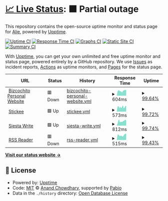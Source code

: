 # [📈 Live Status](https://uptime.siesta.cat): <!--live status--> **🟧 Partial outage**

This repository contains the open-source uptime monitor and status page for [Alie](https://uptime.siesta.cat), powered by [Upptime](https://github.com/upptime/upptime).

[![Uptime CI](https://github.com/AlieNeon/uptime/workflows/Uptime%20CI/badge.svg)](https://github.com/AlieNeon/uptime/actions?query=workflow%3A%22Uptime+CI%22)
[![Response Time CI](https://github.com/AlieNeon/uptime/workflows/Response%20Time%20CI/badge.svg)](https://github.com/AlieNeon/uptime/actions?query=workflow%3A%22Response+Time+CI%22)
[![Graphs CI](https://github.com/AlieNeon/uptime/workflows/Graphs%20CI/badge.svg)](https://github.com/AlieNeon/uptime/actions?query=workflow%3A%22Graphs+CI%22)
[![Static Site CI](https://github.com/AlieNeon/uptime/workflows/Static%20Site%20CI/badge.svg)](https://github.com/AlieNeon/uptime/actions?query=workflow%3A%22Static+Site+CI%22)
[![Summary CI](https://github.com/AlieNeon/uptime/workflows/Summary%20CI/badge.svg)](https://github.com/AlieNeon/uptime/actions?query=workflow%3A%22Summary+CI%22)

With [Upptime](https://upptime.js.org), you can get your own unlimited and free uptime monitor and status page, powered entirely by a GitHub repository. We use [Issues](https://github.com/AlieNeon/uptime/issues) as incident reports, [Actions](https://github.com/AlieNeon/uptime/actions) as uptime monitors, and [Pages](https://uptime.siesta.cat) for the status page.

<!--start: status pages-->
<!-- This summary is generated by Upptime (https://github.com/upptime/upptime) -->
<!-- Do not edit this manually, your changes will be overwritten -->
<!-- prettier-ignore -->
| URL | Status | History | Response Time | Uptime |
| --- | ------ | ------- | ------------- | ------ |
| <img alt="" src="https://icons.duckduckgo.com/ip3/bizcochito.siesta.cat.ico" height="13"> [Bizcochito Personal Website](https://bizcochito.siesta.cat) | 🟥 Down | [bizcochito-personal-website.yml](https://github.com/AlieNeon/uptime/commits/HEAD/history/bizcochito-personal-website.yml) | <details><summary><img alt="Response time graph" src="./graphs/bizcochito-personal-website/response-time-week.png" height="20"> 604ms</summary><br><a href="https://uptime.siesta.cat/history/bizcochito-personal-website"><img alt="Response time 554" src="https://img.shields.io/endpoint?url=https%3A%2F%2Fraw.githubusercontent.com%2FAlieNeon%2Fuptime%2FHEAD%2Fapi%2Fbizcochito-personal-website%2Fresponse-time.json"></a><br><a href="https://uptime.siesta.cat/history/bizcochito-personal-website"><img alt="24-hour response time 605" src="https://img.shields.io/endpoint?url=https%3A%2F%2Fraw.githubusercontent.com%2FAlieNeon%2Fuptime%2FHEAD%2Fapi%2Fbizcochito-personal-website%2Fresponse-time-day.json"></a><br><a href="https://uptime.siesta.cat/history/bizcochito-personal-website"><img alt="7-day response time 604" src="https://img.shields.io/endpoint?url=https%3A%2F%2Fraw.githubusercontent.com%2FAlieNeon%2Fuptime%2FHEAD%2Fapi%2Fbizcochito-personal-website%2Fresponse-time-week.json"></a><br><a href="https://uptime.siesta.cat/history/bizcochito-personal-website"><img alt="30-day response time 575" src="https://img.shields.io/endpoint?url=https%3A%2F%2Fraw.githubusercontent.com%2FAlieNeon%2Fuptime%2FHEAD%2Fapi%2Fbizcochito-personal-website%2Fresponse-time-month.json"></a><br><a href="https://uptime.siesta.cat/history/bizcochito-personal-website"><img alt="1-year response time 554" src="https://img.shields.io/endpoint?url=https%3A%2F%2Fraw.githubusercontent.com%2FAlieNeon%2Fuptime%2FHEAD%2Fapi%2Fbizcochito-personal-website%2Fresponse-time-year.json"></a></details> | <details><summary><a href="https://uptime.siesta.cat/history/bizcochito-personal-website">99.64%</a></summary><a href="https://uptime.siesta.cat/history/bizcochito-personal-website"><img alt="All-time uptime 99.93%" src="https://img.shields.io/endpoint?url=https%3A%2F%2Fraw.githubusercontent.com%2FAlieNeon%2Fuptime%2FHEAD%2Fapi%2Fbizcochito-personal-website%2Fuptime.json"></a><br><a href="https://uptime.siesta.cat/history/bizcochito-personal-website"><img alt="24-hour uptime 98.19%" src="https://img.shields.io/endpoint?url=https%3A%2F%2Fraw.githubusercontent.com%2FAlieNeon%2Fuptime%2FHEAD%2Fapi%2Fbizcochito-personal-website%2Fuptime-day.json"></a><br><a href="https://uptime.siesta.cat/history/bizcochito-personal-website"><img alt="7-day uptime 99.64%" src="https://img.shields.io/endpoint?url=https%3A%2F%2Fraw.githubusercontent.com%2FAlieNeon%2Fuptime%2FHEAD%2Fapi%2Fbizcochito-personal-website%2Fuptime-week.json"></a><br><a href="https://uptime.siesta.cat/history/bizcochito-personal-website"><img alt="30-day uptime 99.92%" src="https://img.shields.io/endpoint?url=https%3A%2F%2Fraw.githubusercontent.com%2FAlieNeon%2Fuptime%2FHEAD%2Fapi%2Fbizcochito-personal-website%2Fuptime-month.json"></a><br><a href="https://uptime.siesta.cat/history/bizcochito-personal-website"><img alt="1-year uptime 99.93%" src="https://img.shields.io/endpoint?url=https%3A%2F%2Fraw.githubusercontent.com%2FAlieNeon%2Fuptime%2FHEAD%2Fapi%2Fbizcochito-personal-website%2Fuptime-year.json"></a></details>
| <img alt="" src="https://icons.duckduckgo.com/ip3/stickee.siesta.cat.ico" height="13"> [Stickee](https://stickee.siesta.cat) | 🟩 Up | [stickee.yml](https://github.com/AlieNeon/uptime/commits/HEAD/history/stickee.yml) | <details><summary><img alt="Response time graph" src="./graphs/stickee/response-time-week.png" height="20"> 573ms</summary><br><a href="https://uptime.siesta.cat/history/stickee"><img alt="Response time 577" src="https://img.shields.io/endpoint?url=https%3A%2F%2Fraw.githubusercontent.com%2FAlieNeon%2Fuptime%2FHEAD%2Fapi%2Fstickee%2Fresponse-time.json"></a><br><a href="https://uptime.siesta.cat/history/stickee"><img alt="24-hour response time 571" src="https://img.shields.io/endpoint?url=https%3A%2F%2Fraw.githubusercontent.com%2FAlieNeon%2Fuptime%2FHEAD%2Fapi%2Fstickee%2Fresponse-time-day.json"></a><br><a href="https://uptime.siesta.cat/history/stickee"><img alt="7-day response time 573" src="https://img.shields.io/endpoint?url=https%3A%2F%2Fraw.githubusercontent.com%2FAlieNeon%2Fuptime%2FHEAD%2Fapi%2Fstickee%2Fresponse-time-week.json"></a><br><a href="https://uptime.siesta.cat/history/stickee"><img alt="30-day response time 610" src="https://img.shields.io/endpoint?url=https%3A%2F%2Fraw.githubusercontent.com%2FAlieNeon%2Fuptime%2FHEAD%2Fapi%2Fstickee%2Fresponse-time-month.json"></a><br><a href="https://uptime.siesta.cat/history/stickee"><img alt="1-year response time 577" src="https://img.shields.io/endpoint?url=https%3A%2F%2Fraw.githubusercontent.com%2FAlieNeon%2Fuptime%2FHEAD%2Fapi%2Fstickee%2Fresponse-time-year.json"></a></details> | <details><summary><a href="https://uptime.siesta.cat/history/stickee">99.72%</a></summary><a href="https://uptime.siesta.cat/history/stickee"><img alt="All-time uptime 99.74%" src="https://img.shields.io/endpoint?url=https%3A%2F%2Fraw.githubusercontent.com%2FAlieNeon%2Fuptime%2FHEAD%2Fapi%2Fstickee%2Fuptime.json"></a><br><a href="https://uptime.siesta.cat/history/stickee"><img alt="24-hour uptime 99.00%" src="https://img.shields.io/endpoint?url=https%3A%2F%2Fraw.githubusercontent.com%2FAlieNeon%2Fuptime%2FHEAD%2Fapi%2Fstickee%2Fuptime-day.json"></a><br><a href="https://uptime.siesta.cat/history/stickee"><img alt="7-day uptime 99.72%" src="https://img.shields.io/endpoint?url=https%3A%2F%2Fraw.githubusercontent.com%2FAlieNeon%2Fuptime%2FHEAD%2Fapi%2Fstickee%2Fuptime-week.json"></a><br><a href="https://uptime.siesta.cat/history/stickee"><img alt="30-day uptime 99.94%" src="https://img.shields.io/endpoint?url=https%3A%2F%2Fraw.githubusercontent.com%2FAlieNeon%2Fuptime%2FHEAD%2Fapi%2Fstickee%2Fuptime-month.json"></a><br><a href="https://uptime.siesta.cat/history/stickee"><img alt="1-year uptime 99.74%" src="https://img.shields.io/endpoint?url=https%3A%2F%2Fraw.githubusercontent.com%2FAlieNeon%2Fuptime%2FHEAD%2Fapi%2Fstickee%2Fuptime-year.json"></a></details>
| <img alt="" src="https://icons.duckduckgo.com/ip3/write.siesta.cat.ico" height="13"> [Siesta Write](https://write.siesta.cat) | 🟩 Up | [siesta-write.yml](https://github.com/AlieNeon/uptime/commits/HEAD/history/siesta-write.yml) | <details><summary><img alt="Response time graph" src="./graphs/siesta-write/response-time-week.png" height="20"> 812ms</summary><br><a href="https://uptime.siesta.cat/history/siesta-write"><img alt="Response time 846" src="https://img.shields.io/endpoint?url=https%3A%2F%2Fraw.githubusercontent.com%2FAlieNeon%2Fuptime%2FHEAD%2Fapi%2Fsiesta-write%2Fresponse-time.json"></a><br><a href="https://uptime.siesta.cat/history/siesta-write"><img alt="24-hour response time 738" src="https://img.shields.io/endpoint?url=https%3A%2F%2Fraw.githubusercontent.com%2FAlieNeon%2Fuptime%2FHEAD%2Fapi%2Fsiesta-write%2Fresponse-time-day.json"></a><br><a href="https://uptime.siesta.cat/history/siesta-write"><img alt="7-day response time 812" src="https://img.shields.io/endpoint?url=https%3A%2F%2Fraw.githubusercontent.com%2FAlieNeon%2Fuptime%2FHEAD%2Fapi%2Fsiesta-write%2Fresponse-time-week.json"></a><br><a href="https://uptime.siesta.cat/history/siesta-write"><img alt="30-day response time 846" src="https://img.shields.io/endpoint?url=https%3A%2F%2Fraw.githubusercontent.com%2FAlieNeon%2Fuptime%2FHEAD%2Fapi%2Fsiesta-write%2Fresponse-time-month.json"></a><br><a href="https://uptime.siesta.cat/history/siesta-write"><img alt="1-year response time 846" src="https://img.shields.io/endpoint?url=https%3A%2F%2Fraw.githubusercontent.com%2FAlieNeon%2Fuptime%2FHEAD%2Fapi%2Fsiesta-write%2Fresponse-time-year.json"></a></details> | <details><summary><a href="https://uptime.siesta.cat/history/siesta-write">99.74%</a></summary><a href="https://uptime.siesta.cat/history/siesta-write"><img alt="All-time uptime 99.85%" src="https://img.shields.io/endpoint?url=https%3A%2F%2Fraw.githubusercontent.com%2FAlieNeon%2Fuptime%2FHEAD%2Fapi%2Fsiesta-write%2Fuptime.json"></a><br><a href="https://uptime.siesta.cat/history/siesta-write"><img alt="24-hour uptime 98.90%" src="https://img.shields.io/endpoint?url=https%3A%2F%2Fraw.githubusercontent.com%2FAlieNeon%2Fuptime%2FHEAD%2Fapi%2Fsiesta-write%2Fuptime-day.json"></a><br><a href="https://uptime.siesta.cat/history/siesta-write"><img alt="7-day uptime 99.74%" src="https://img.shields.io/endpoint?url=https%3A%2F%2Fraw.githubusercontent.com%2FAlieNeon%2Fuptime%2FHEAD%2Fapi%2Fsiesta-write%2Fuptime-week.json"></a><br><a href="https://uptime.siesta.cat/history/siesta-write"><img alt="30-day uptime 99.85%" src="https://img.shields.io/endpoint?url=https%3A%2F%2Fraw.githubusercontent.com%2FAlieNeon%2Fuptime%2FHEAD%2Fapi%2Fsiesta-write%2Fuptime-month.json"></a><br><a href="https://uptime.siesta.cat/history/siesta-write"><img alt="1-year uptime 99.85%" src="https://img.shields.io/endpoint?url=https%3A%2F%2Fraw.githubusercontent.com%2FAlieNeon%2Fuptime%2FHEAD%2Fapi%2Fsiesta-write%2Fuptime-year.json"></a></details>
| <img alt="" src="https://icons.duckduckgo.com/ip3/rss.siesta.cat.ico" height="13"> [RSS Reader](https://rss.siesta.cat) | 🟥 Down | [rss-reader.yml](https://github.com/AlieNeon/uptime/commits/HEAD/history/rss-reader.yml) | <details><summary><img alt="Response time graph" src="./graphs/rss-reader/response-time-week.png" height="20"> 515ms</summary><br><a href="https://uptime.siesta.cat/history/rss-reader"><img alt="Response time 533" src="https://img.shields.io/endpoint?url=https%3A%2F%2Fraw.githubusercontent.com%2FAlieNeon%2Fuptime%2FHEAD%2Fapi%2Frss-reader%2Fresponse-time.json"></a><br><a href="https://uptime.siesta.cat/history/rss-reader"><img alt="24-hour response time 515" src="https://img.shields.io/endpoint?url=https%3A%2F%2Fraw.githubusercontent.com%2FAlieNeon%2Fuptime%2FHEAD%2Fapi%2Frss-reader%2Fresponse-time-day.json"></a><br><a href="https://uptime.siesta.cat/history/rss-reader"><img alt="7-day response time 515" src="https://img.shields.io/endpoint?url=https%3A%2F%2Fraw.githubusercontent.com%2FAlieNeon%2Fuptime%2FHEAD%2Fapi%2Frss-reader%2Fresponse-time-week.json"></a><br><a href="https://uptime.siesta.cat/history/rss-reader"><img alt="30-day response time 533" src="https://img.shields.io/endpoint?url=https%3A%2F%2Fraw.githubusercontent.com%2FAlieNeon%2Fuptime%2FHEAD%2Fapi%2Frss-reader%2Fresponse-time-month.json"></a><br><a href="https://uptime.siesta.cat/history/rss-reader"><img alt="1-year response time 533" src="https://img.shields.io/endpoint?url=https%3A%2F%2Fraw.githubusercontent.com%2FAlieNeon%2Fuptime%2FHEAD%2Fapi%2Frss-reader%2Fresponse-time-year.json"></a></details> | <details><summary><a href="https://uptime.siesta.cat/history/rss-reader">99.43%</a></summary><a href="https://uptime.siesta.cat/history/rss-reader"><img alt="All-time uptime 99.56%" src="https://img.shields.io/endpoint?url=https%3A%2F%2Fraw.githubusercontent.com%2FAlieNeon%2Fuptime%2FHEAD%2Fapi%2Frss-reader%2Fuptime.json"></a><br><a href="https://uptime.siesta.cat/history/rss-reader"><img alt="24-hour uptime 96.72%" src="https://img.shields.io/endpoint?url=https%3A%2F%2Fraw.githubusercontent.com%2FAlieNeon%2Fuptime%2FHEAD%2Fapi%2Frss-reader%2Fuptime-day.json"></a><br><a href="https://uptime.siesta.cat/history/rss-reader"><img alt="7-day uptime 99.43%" src="https://img.shields.io/endpoint?url=https%3A%2F%2Fraw.githubusercontent.com%2FAlieNeon%2Fuptime%2FHEAD%2Fapi%2Frss-reader%2Fuptime-week.json"></a><br><a href="https://uptime.siesta.cat/history/rss-reader"><img alt="30-day uptime 99.56%" src="https://img.shields.io/endpoint?url=https%3A%2F%2Fraw.githubusercontent.com%2FAlieNeon%2Fuptime%2FHEAD%2Fapi%2Frss-reader%2Fuptime-month.json"></a><br><a href="https://uptime.siesta.cat/history/rss-reader"><img alt="1-year uptime 99.56%" src="https://img.shields.io/endpoint?url=https%3A%2F%2Fraw.githubusercontent.com%2FAlieNeon%2Fuptime%2FHEAD%2Fapi%2Frss-reader%2Fuptime-year.json"></a></details>

<!--end: status pages-->

[**Visit our status website →**](https://uptime.siesta.cat)

## 📄 License

- Powered by: [Upptime](https://github.com/upptime/upptime)
- Code: [MIT](./LICENSE) © [Anand Chowdhary](https://anandchowdhary.com), supported by [Pabio](https://pabio.com)
- Data in the `./history` directory: [Open Database License](https://opendatacommons.org/licenses/odbl/1-0/)

